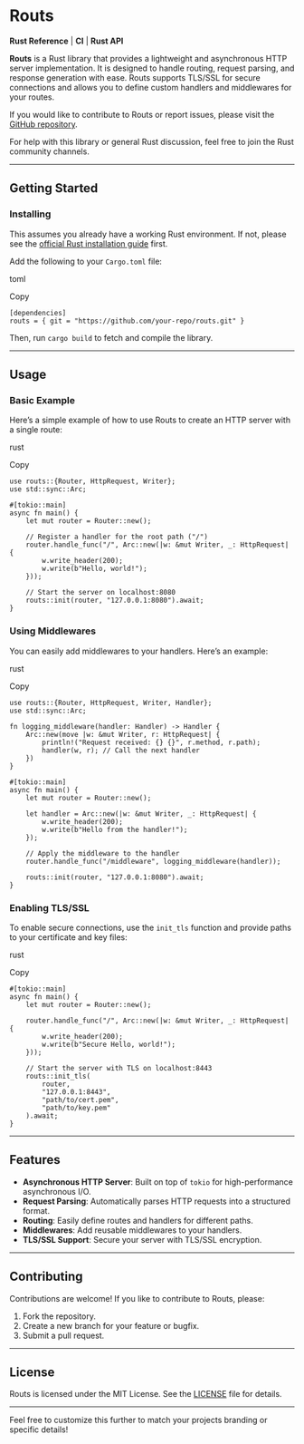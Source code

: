 # Routs

**Rust Reference** | **CI** | **Rust API**

**Routs** is a Rust library that provides a lightweight and asynchronous HTTP server implementation. It is designed to handle routing, request parsing, and response generation with ease. Routs supports TLS/SSL for secure connections and allows you to define custom handlers and middlewares for your routes.

If you would like to contribute to Routs or report issues, please visit the [GitHub repository](https://github.com/Murilinho145SG/Ro).

For help with this library or general Rust discussion, feel free to join the Rust community channels.

---

## Getting Started

### Installing

This assumes you already have a working Rust environment. If not, please see the [official Rust installation guide](https://www.rust-lang.org/tools/install) first.

Add the following to your `Cargo.toml` file:

toml

Copy

```
[dependencies]
routs = { git = "https://github.com/your-repo/routs.git" }
```

Then, run `cargo build` to fetch and compile the library.

---

## Usage

### Basic Example

Here’s a simple example of how to use Routs to create an HTTP server with a single route:

rust

Copy

```
use routs::{Router, HttpRequest, Writer};
use std::sync::Arc;

#[tokio::main]
async fn main() {
    let mut router = Router::new();

    // Register a handler for the root path ("/")
    router.handle_func("/", Arc::new(|w: &mut Writer, _: HttpRequest| {
        w.write_header(200);
        w.write(b"Hello, world!");
    }));

    // Start the server on localhost:8080
    routs::init(router, "127.0.0.1:8080").await;
}
```

### Using Middlewares

You can easily add middlewares to your handlers. Here’s an example:

rust

Copy

```
use routs::{Router, HttpRequest, Writer, Handler};
use std::sync::Arc;

fn logging_middleware(handler: Handler) -> Handler {
    Arc::new(move |w: &mut Writer, r: HttpRequest| {
        println!("Request received: {} {}", r.method, r.path);
        handler(w, r); // Call the next handler
    })
}

#[tokio::main]
async fn main() {
    let mut router = Router::new();

    let handler = Arc::new(|w: &mut Writer, _: HttpRequest| {
        w.write_header(200);
        w.write(b"Hello from the handler!");
    });

    // Apply the middleware to the handler
    router.handle_func("/middleware", logging_middleware(handler));

    routs::init(router, "127.0.0.1:8080").await;
}
```

### Enabling TLS/SSL

To enable secure connections, use the `init_tls` function and provide paths to your certificate and key files:

rust

Copy

```
#[tokio::main]
async fn main() {
    let mut router = Router::new();

    router.handle_func("/", Arc::new(|w: &mut Writer, _: HttpRequest| {
        w.write_header(200);
        w.write(b"Secure Hello, world!");
    }));

    // Start the server with TLS on localhost:8443
    routs::init_tls(
        router,
        "127.0.0.1:8443",
        "path/to/cert.pem",
        "path/to/key.pem"
    ).await;
}
```

---

## Features

* **Asynchronous HTTP Server**: Built on top of `tokio` for high-performance asynchronous I/O.
* **Request Parsing**: Automatically parses HTTP requests into a structured format.
* **Routing**: Easily define routes and handlers for different paths.
* **Middlewares**: Add reusable middlewares to your handlers.
* **TLS/SSL Support**: Secure your server with TLS/SSL encryption.

---

## Contributing

Contributions are welcome! If you like to contribute to Routs, please:

1. Fork the repository.
2. Create a new branch for your feature or bugfix.
3. Submit a pull request.

---

## License

Routs is licensed under the MIT License. See the [LICENSE](https://github.com/Murilinho145SG/Routs/blob/main/LICENSE) file for details.

---

Feel free to customize this further to match your projects branding or specific details!
